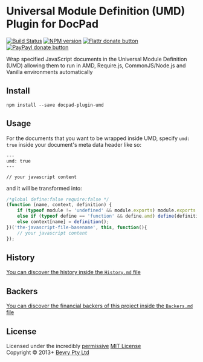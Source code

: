 # Universal Module Definition (UMD) Plugin for DocPad

[![Build Status](https://secure.travis-ci.org/docpad/docpad-plugin-umd.png?branch=master)](http://travis-ci.org/docpad/docpad-plugin-umd "Check this project's build status on TravisCI")
[![NPM version](https://badge.fury.io/js/docpad-plugin-umd.png)](https://npmjs.org/package/docpad-plugin-umd "View this project on NPM")
[![Flattr donate button](https://raw.github.com/balupton/flattr-buttons/master/badge-89x18.gif)](http://flattr.com/thing/344188/balupton-on-Flattr "Donate monthly to this project using Flattr")
[![PayPayl donate button](https://www.paypalobjects.com/en_AU/i/btn/btn_donate_SM.gif)](https://www.paypal.com/au/cgi-bin/webscr?cmd=_flow&SESSION=IHj3DG3oy_N9A9ZDIUnPksOi59v0i-EWDTunfmDrmU38Tuohg_xQTx0xcjq&dispatch=5885d80a13c0db1f8e263663d3faee8d14f86393d55a810282b64afed84968ec "Donate once-off to this project using Paypal")

Wrap specified JavaScript documents in the Universal Module Definition (UMD) allowing them to run in AMD, Require.js, CommonJS/Node.js and Vanilla environments automatically


## Install

```
npm install --save docpad-plugin-umd
```


## Usage
For the documents that you want to be wrapped inside UMD, specify `umd: true` inside your document's meta data header like so:

```
---
umd: true
---

// your javascript content
```

and it will be transformed into:

``` javascript
/*global define:false require:false */
(function (name, context, definition) {
	if (typeof module != 'undefined' && module.exports) module.exports = definition();
	else if (typeof define == 'function' && define.amd) define(definition);
	else context[name] = definition();
})('the-javascript-file-basename', this, function(){
	// your javascript content
});
```

## History
[You can discover the history inside the `History.md` file](https://github.com/bevry/docpad-plugin-umd/blob/master/History.md#files)


## Backers
[You can discover the financial backers of this project inside the `Backers.md` file](https://github.com/docpad/docpad-plugin-umd/blob/master/Backers.md#files)


## License
Licensed under the incredibly [permissive](http://en.wikipedia.org/wiki/Permissive_free_software_licence) [MIT License](http://creativecommons.org/licenses/MIT/)
<br/>Copyright &copy; 2013+ [Bevry Pty Ltd](http://bevry.me)